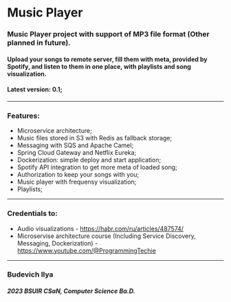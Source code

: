 # Music Player
### Music Player project with support of MP3 file format (Other planned in future).<Br>
#### Upload your songs to remote server, fill them with meta, provided by Spotify, and listen to them in one place, with playlists and song visualization.
#### Latest version: 0.1;
---
### Features:
-   Microservice architecture;
-   Music files stored in S3 with Redis as fallback storage;
-   Messaging with SQS and Apache Camel;
-   Spring Cloud Gateway and Netflix Eureka;
-   Dockerization: simple deploy and start application;
-   Spotify API integration to get more meta of loaded song;
-   Authorization to keep your songs with you;
-   Music player with frequensy visualization;
-   Playlists;
---
### Credentials to:
-   Audio visualizations - https://habr.com/ru/articles/487574/
-   Microservise architecture course (Including Service Discovery, Messaging, Dockerization) - https://www.youtube.com/@ProgrammingTechie
---
### Budevich Ilya 
##### 2023 BSUIR CSaN, Computer Science Ba.D.